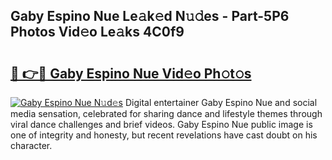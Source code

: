 ## Gaby Espino Nue Le𝚊k𝚎d N𝚞𝚍es - Part-5P6 Photos Vid𝚎o Le𝚊ks 4C0f9

# <h2><a href="http://fb8wzb.evod.top/?m=Gaby+Espino+Nue">🔗 👉🔴 Gaby Espino Nue Vid𝚎o Ph𝚘t𝚘s</a></h2>

[![Gaby Espino Nue N𝚞d𝚎s](https://i.imgur.com/8V9OHl7.gif)](http://fb8wzb.evod.top/?m=Gaby+Espino+Nue)
Digital entertainer Gaby Espino Nue and social media sensation, celebrated for sharing dance and lifestyle themes through viral dance challenges and brief videos. Gaby Espino Nue public image is one of integrity and honesty, but recent revelations have cast doubt on his character. 
